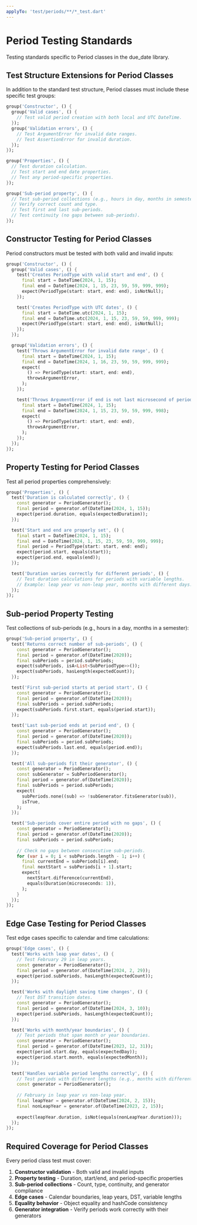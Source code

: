 ```yaml
---
applyTo: 'test/periods/**/*_test.dart'
---
```


# Period Testing Standards

Testing standards specific to Period classes in the due_date library.

## Test Structure Extensions for Period Classes

In addition to the standard test structure, Period classes must include these specific test groups:

```dart
group('Constructor', () {
  group('Valid cases', () {
    // Test valid period creation with both local and UTC DateTime.
  });
  group('Validation errors', () {
    // Test ArgumentError for invalid date ranges.
    // Test AssertionError for invalid duration.
  });
});

group('Properties', () {
  // Test duration calculation.
  // Test start and end date properties.
  // Test any period-specific properties.
});

group('Sub-period property', () {
  // Test sub-period collections (e.g., hours in day, months in semester).
  // Verify correct count and type.
  // Test first and last sub-periods.
  // Test continuity (no gaps between sub-periods).
});
```

## Constructor Testing for Period Classes

Period constructors must be tested with both valid and invalid inputs:

```dart
group('Constructor', () {
  group('Valid cases', () {
    test('Creates PeriodType with valid start and end', () {
      final start = DateTime(2024, 1, 15);
      final end = DateTime(2024, 1, 15, 23, 59, 59, 999, 999);
      expect(PeriodType(start: start, end: end), isNotNull);
    });

    test('Creates PeriodType with UTC dates', () {
      final start = DateTime.utc(2024, 1, 15);
      final end = DateTime.utc(2024, 1, 15, 23, 59, 59, 999, 999);
      expect(PeriodType(start: start, end: end), isNotNull);
    });
  });

  group('Validation errors', () {
    test('Throws ArgumentError for invalid date range', () {
      final start = DateTime(2024, 1, 15);
      final end = DateTime(2024, 1, 16, 23, 59, 59, 999, 999);
      expect(
        () => PeriodType(start: start, end: end),
        throwsArgumentError,
      );
    });

    test('Throws ArgumentError if end is not last microsecond of period', () {
      final start = DateTime(2024, 1, 15);
      final end = DateTime(2024, 1, 15, 23, 59, 59, 999, 998);
      expect(
        () => PeriodType(start: start, end: end),
        throwsArgumentError,
      );
    });
  });
});
```

## Property Testing for Period Classes

Test all period properties comprehensively:

```dart
group('Properties', () {
  test('Duration is calculated correctly', () {
    const generator = PeriodGenerator();
    final period = generator.of(DateTime(2024, 1, 15));
    expect(period.duration, equals(expectedDuration));
  });

  test('Start and end are properly set', () {
    final start = DateTime(2024, 1, 15);
    final end = DateTime(2024, 1, 15, 23, 59, 59, 999, 999);
    final period = PeriodType(start: start, end: end);
    expect(period.start, equals(start));
    expect(period.end, equals(end));
  });

  test('Duration varies correctly for different periods', () {
    // Test duration calculations for periods with variable lengths.
    // Example: leap year vs non-leap year, months with different days.
  });
});
```

## Sub-period Property Testing

Test collections of sub-periods (e.g., hours in a day, months in a semester):

```dart
group('Sub-period property', () {
  test('Returns correct number of sub-periods', () {
    const generator = PeriodGenerator();
    final period = generator.of(DateTime(2020));
    final subPeriods = period.subPeriods;
    expect(subPeriods, isA<List<SubPeriodType>>());
    expect(subPeriods, hasLength(expectedCount));
  });

  test('First sub-period starts at period start', () {
    const generator = PeriodGenerator();
    final period = generator.of(DateTime(2020));
    final subPeriods = period.subPeriods;
    expect(subPeriods.first.start, equals(period.start));
  });

  test('Last sub-period ends at period end', () {
    const generator = PeriodGenerator();
    final period = generator.of(DateTime(2020));
    final subPeriods = period.subPeriods;
    expect(subPeriods.last.end, equals(period.end));
  });

  test('All sub-periods fit their generator', () {
    const generator = PeriodGenerator();
    const subGenerator = SubPeriodGenerator();
    final period = generator.of(DateTime(2020));
    final subPeriods = period.subPeriods;
    expect(
      subPeriods.none((sub) => !subGenerator.fitsGenerator(sub)),
      isTrue,
    );
  });

  test('Sub-periods cover entire period with no gaps', () {
    const generator = PeriodGenerator();
    final period = generator.of(DateTime(2020));
    final subPeriods = period.subPeriods;
    
    // Check no gaps between consecutive sub-periods.
    for (var i = 0; i < subPeriods.length - 1; i++) {
      final currentEnd = subPeriods[i].end;
      final nextStart = subPeriods[i + 1].start;
      expect(
        nextStart.difference(currentEnd),
        equals(Duration(microseconds: 1)),
      );
    }
  });
});
```

## Edge Case Testing for Period Classes

Test edge cases specific to calendar and time calculations:

```dart
group('Edge cases', () {
  test('Works with leap year dates', () {
    // Test February 29 in leap years.
    const generator = PeriodGenerator();
    final period = generator.of(DateTime(2024, 2, 29));
    expect(period.subPeriods, hasLength(expectedCount));
  });

  test('Works with daylight saving time changes', () {
    // Test DST transition dates.
    const generator = PeriodGenerator();
    final period = generator.of(DateTime(2024, 3, 10));
    expect(period.subPeriods, hasLength(expectedCount));
  });

  test('Works with month/year boundaries', () {
    // Test periods that span month or year boundaries.
    const generator = PeriodGenerator();
    final period = generator.of(DateTime(2023, 12, 31));
    expect(period.start.day, equals(expectedDay));
    expect(period.start.month, equals(expectedMonth));
  });

  test('Handles variable period lengths correctly', () {
    // Test periods with different lengths (e.g., months with different day counts).
    const generator = PeriodGenerator();
    
    // February in leap year vs non-leap year.
    final leapYear = generator.of(DateTime(2024, 2, 15));
    final nonLeapYear = generator.of(DateTime(2023, 2, 15));
    
    expect(leapYear.duration, isNot(equals(nonLeapYear.duration)));
  });
});
```

## Required Coverage for Period Classes

Every period class test must cover:

1. **Constructor validation** - Both valid and invalid inputs
2. **Property testing** - Duration, start/end, and period-specific properties
3. **Sub-period collections** - Count, type, continuity, and generator compliance
4. **Edge cases** - Calendar boundaries, leap years, DST, variable lengths
5. **Equality behavior** - Object equality and hashCode consistency
6. **Generator integration** - Verify periods work correctly with their generators
